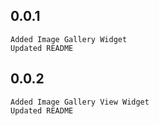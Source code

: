 ## 0.0.1
    Added Image Gallery Widget
    Updated README

## 0.0.2
    Added Image Gallery View Widget
    Updated README